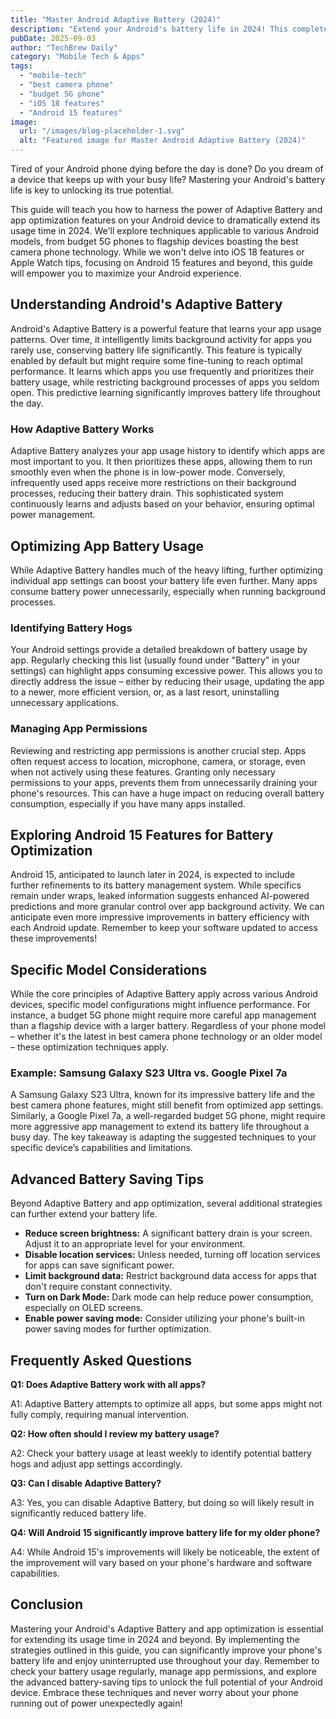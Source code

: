 ```yaml
---
title: "Master Android Adaptive Battery (2024)"
description: "Extend your Android's battery life in 2024! This complete guide shows you how to optimize app settings and master adaptive battery features for longer usage. Learn tips & tricks for specific models.  Unlock ultimate power saving! Read now!"
pubDate: 2025-09-03
author: "TechBrew Daily"
category: "Mobile Tech & Apps"
tags:
  - "mobile-tech"
  - "best camera phone"
  - "budget 5G phone"
  - "iOS 18 features"
  - "Android 15 features"
image:
  url: "/images/blog-placeholder-1.svg"
  alt: "Featured image for Master Android Adaptive Battery (2024)"
---
```


Tired of your Android phone dying before the day is done?  Do you dream of a device that keeps up with your busy life?  Mastering your Android's battery life is key to unlocking its true potential.

This guide will teach you how to harness the power of Adaptive Battery and app optimization features on your Android device to dramatically extend its usage time in 2024. We'll explore techniques applicable to various Android models, from budget 5G phones to flagship devices boasting the best camera phone technology. While we won't delve into iOS 18 features or Apple Watch tips, focusing on Android 15 features and beyond, this guide will empower you to maximize your Android experience.


## Understanding Android's Adaptive Battery

Android's Adaptive Battery is a powerful feature that learns your app usage patterns. Over time, it intelligently limits background activity for apps you rarely use, conserving battery life significantly. This feature is typically enabled by default but might require some fine-tuning to reach optimal performance.  It learns which apps you use frequently and prioritizes their battery usage, while restricting background processes of apps you seldom open.  This predictive learning significantly improves battery life throughout the day.


### How Adaptive Battery Works

Adaptive Battery analyzes your app usage history to identify which apps are most important to you.  It then prioritizes these apps, allowing them to run smoothly even when the phone is in low-power mode.  Conversely, infrequently used apps receive more restrictions on their background processes, reducing their battery drain.  This sophisticated system continuously learns and adjusts based on your behavior, ensuring optimal power management.



## Optimizing App Battery Usage

While Adaptive Battery handles much of the heavy lifting, further optimizing individual app settings can boost your battery life even further. Many apps consume battery power unnecessarily, especially when running background processes.


### Identifying Battery Hogs

Your Android settings provide a detailed breakdown of battery usage by app.  Regularly checking this list (usually found under "Battery" in your settings) can highlight apps consuming excessive power.  This allows you to directly address the issue – either by reducing their usage, updating the app to a newer, more efficient version, or, as a last resort, uninstalling unnecessary applications.


### Managing App Permissions

Reviewing and restricting app permissions is another crucial step. Apps often request access to location, microphone, camera, or storage, even when not actively using these features.  Granting only necessary permissions to your apps, prevents them from unnecessarily draining your phone's resources.  This can have a huge impact on reducing overall battery consumption, especially if you have many apps installed.


##  Exploring Android 15 Features for Battery Optimization

Android 15, anticipated to launch later in 2024, is expected to include further refinements to its battery management system. While specifics remain under wraps, leaked information suggests enhanced AI-powered predictions and more granular control over app background activity.  We can anticipate even more impressive improvements in battery efficiency with each Android update.  Remember to keep your software updated to access these improvements!


##  Specific Model Considerations

While the core principles of Adaptive Battery apply across various Android devices, specific model configurations might influence performance.  For instance, a budget 5G phone might require more careful app management than a flagship device with a larger battery.  Regardless of your phone model – whether it's the latest in best camera phone technology or an older model – these optimization techniques apply.


### Example: Samsung Galaxy S23 Ultra vs. Google Pixel 7a

A Samsung Galaxy S23 Ultra, known for its impressive battery life and the best camera phone features, might still benefit from optimized app settings.  Similarly, a Google Pixel 7a, a well-regarded budget 5G phone, might require more aggressive app management to extend its battery life throughout a busy day.  The key takeaway is adapting the suggested techniques to your specific device’s capabilities and limitations.


## Advanced Battery Saving Tips

Beyond Adaptive Battery and app optimization, several additional strategies can further extend your battery life.


*   **Reduce screen brightness:**  A significant battery drain is your screen. Adjust it to an appropriate level for your environment.
*   **Disable location services:** Unless needed, turning off location services for apps can save significant power.
*   **Limit background data:** Restrict background data access for apps that don't require constant connectivity.
*   **Turn on Dark Mode:** Dark mode can help reduce power consumption, especially on OLED screens.
*   **Enable power saving mode:** Consider utilizing your phone's built-in power saving modes for further optimization.


## Frequently Asked Questions

**Q1: Does Adaptive Battery work with all apps?**

A1:  Adaptive Battery attempts to optimize all apps, but some apps might not fully comply, requiring manual intervention.


**Q2: How often should I review my battery usage?**

A2:  Check your battery usage at least weekly to identify potential battery hogs and adjust app settings accordingly.


**Q3: Can I disable Adaptive Battery?**

A3:  Yes, you can disable Adaptive Battery, but doing so will likely result in significantly reduced battery life.


**Q4: Will Android 15 significantly improve battery life for my older phone?**

A4:  While Android 15's improvements will likely be noticeable, the extent of the improvement will vary based on your phone's hardware and software capabilities.

## Conclusion

Mastering your Android's Adaptive Battery and app optimization is essential for extending its usage time in 2024 and beyond. By implementing the strategies outlined in this guide, you can significantly improve your phone's battery life and enjoy uninterrupted use throughout your day. Remember to check your battery usage regularly, manage app permissions, and explore the advanced battery-saving tips to unlock the full potential of your Android device.  Embrace these techniques and never worry about your phone running out of power unexpectedly again!